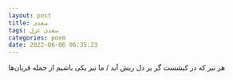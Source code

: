 ```yaml
---
layout: post
title: سعدی
tags: سعدی غزل
categories: poem
date: 2022-06-06 06:35:23
---
```


هر تیر که در کیشست گر بر دل ریش آید / ما نیز یکی باشیم از جمله قربان‌ها

